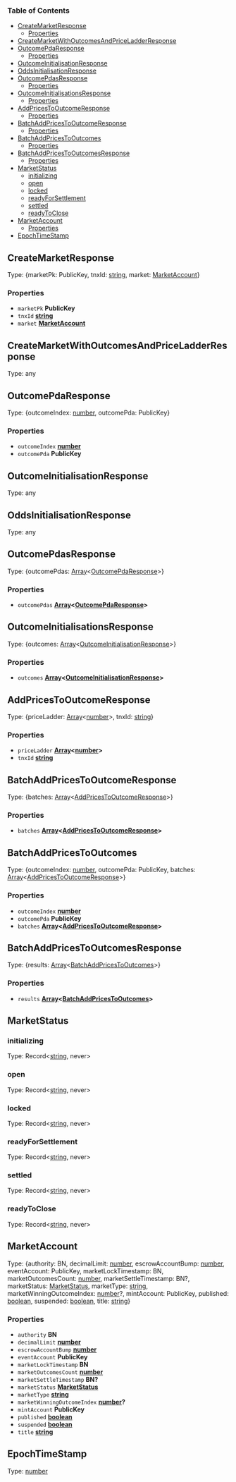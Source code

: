 <!-- Generated by documentation.js. Update this documentation by updating the source code. -->

### Table of Contents

*   [CreateMarketResponse][1]
    *   [Properties][2]
*   [CreateMarketWithOutcomesAndPriceLadderResponse][3]
*   [OutcomePdaResponse][4]
    *   [Properties][5]
*   [OutcomeInitialisationResponse][6]
*   [OddsInitialisationResponse][7]
*   [OutcomePdasResponse][8]
    *   [Properties][9]
*   [OutcomeInitialisationsResponse][10]
    *   [Properties][11]
*   [AddPricesToOutcomeResponse][12]
    *   [Properties][13]
*   [BatchAddPricesToOutcomeResponse][14]
    *   [Properties][15]
*   [BatchAddPricesToOutcomes][16]
    *   [Properties][17]
*   [BatchAddPricesToOutcomesResponse][18]
    *   [Properties][19]
*   [MarketStatus][20]
    *   [initializing][21]
    *   [open][22]
    *   [locked][23]
    *   [readyForSettlement][24]
    *   [settled][25]
    *   [readyToClose][26]
*   [MarketAccount][27]
    *   [Properties][28]
*   [EpochTimeStamp][29]

## CreateMarketResponse

Type: {marketPk: PublicKey, tnxId: [string][30], market: [MarketAccount][27]}

### Properties

*   `marketPk` **PublicKey**&#x20;
*   `tnxId` **[string][30]**&#x20;
*   `market` **[MarketAccount][27]**&#x20;

## CreateMarketWithOutcomesAndPriceLadderResponse

Type: any

## OutcomePdaResponse

Type: {outcomeIndex: [number][31], outcomePda: PublicKey}

### Properties

*   `outcomeIndex` **[number][31]**&#x20;
*   `outcomePda` **PublicKey**&#x20;

## OutcomeInitialisationResponse

Type: any

## OddsInitialisationResponse

Type: any

## OutcomePdasResponse

Type: {outcomePdas: [Array][32]<[OutcomePdaResponse][4]>}

### Properties

*   `outcomePdas` **[Array][32]<[OutcomePdaResponse][4]>**&#x20;

## OutcomeInitialisationsResponse

Type: {outcomes: [Array][32]<[OutcomeInitialisationResponse][6]>}

### Properties

*   `outcomes` **[Array][32]<[OutcomeInitialisationResponse][6]>**&#x20;

## AddPricesToOutcomeResponse

Type: {priceLadder: [Array][32]<[number][31]>, tnxId: [string][30]}

### Properties

*   `priceLadder` **[Array][32]<[number][31]>**&#x20;
*   `tnxId` **[string][30]**&#x20;

## BatchAddPricesToOutcomeResponse

Type: {batches: [Array][32]<[AddPricesToOutcomeResponse][12]>}

### Properties

*   `batches` **[Array][32]<[AddPricesToOutcomeResponse][12]>**&#x20;

## BatchAddPricesToOutcomes

Type: {outcomeIndex: [number][31], outcomePda: PublicKey, batches: [Array][32]<[AddPricesToOutcomeResponse][12]>}

### Properties

*   `outcomeIndex` **[number][31]**&#x20;
*   `outcomePda` **PublicKey**&#x20;
*   `batches` **[Array][32]<[AddPricesToOutcomeResponse][12]>**&#x20;

## BatchAddPricesToOutcomesResponse

Type: {results: [Array][32]<[BatchAddPricesToOutcomes][16]>}

### Properties

*   `results` **[Array][32]<[BatchAddPricesToOutcomes][16]>**&#x20;

## MarketStatus

### initializing

Type: Record<[string][30], never>

### open

Type: Record<[string][30], never>

### locked

Type: Record<[string][30], never>

### readyForSettlement

Type: Record<[string][30], never>

### settled

Type: Record<[string][30], never>

### readyToClose

Type: Record<[string][30], never>

## MarketAccount

Type: {authority: BN, decimalLimit: [number][31], escrowAccountBump: [number][31], eventAccount: PublicKey, marketLockTimestamp: BN, marketOutcomesCount: [number][31], marketSettleTimestamp: BN?, marketStatus: [MarketStatus][20], marketType: [string][30], marketWinningOutcomeIndex: [number][31]?, mintAccount: PublicKey, published: [boolean][33], suspended: [boolean][33], title: [string][30]}

### Properties

*   `authority` **BN**&#x20;
*   `decimalLimit` **[number][31]**&#x20;
*   `escrowAccountBump` **[number][31]**&#x20;
*   `eventAccount` **PublicKey**&#x20;
*   `marketLockTimestamp` **BN**&#x20;
*   `marketOutcomesCount` **[number][31]**&#x20;
*   `marketSettleTimestamp` **BN?**&#x20;
*   `marketStatus` **[MarketStatus][20]**&#x20;
*   `marketType` **[string][30]**&#x20;
*   `marketWinningOutcomeIndex` **[number][31]?**&#x20;
*   `mintAccount` **PublicKey**&#x20;
*   `published` **[boolean][33]**&#x20;
*   `suspended` **[boolean][33]**&#x20;
*   `title` **[string][30]**&#x20;

## EpochTimeStamp

Type: [number][31]

[1]: #createmarketresponse

[2]: #properties

[3]: #createmarketwithoutcomesandpriceladderresponse

[4]: #outcomepdaresponse

[5]: #properties-1

[6]: #outcomeinitialisationresponse

[7]: #oddsinitialisationresponse

[8]: #outcomepdasresponse

[9]: #properties-2

[10]: #outcomeinitialisationsresponse

[11]: #properties-3

[12]: #addpricestooutcomeresponse

[13]: #properties-4

[14]: #batchaddpricestooutcomeresponse

[15]: #properties-5

[16]: #batchaddpricestooutcomes

[17]: #properties-6

[18]: #batchaddpricestooutcomesresponse

[19]: #properties-7

[20]: #marketstatus

[21]: #initializing

[22]: #open

[23]: #locked

[24]: #readyforsettlement

[25]: #settled

[26]: #readytoclose

[27]: #marketaccount

[28]: #properties-8

[29]: #epochtimestamp

[30]: https://developer.mozilla.org/docs/Web/JavaScript/Reference/Global_Objects/String

[31]: https://developer.mozilla.org/docs/Web/JavaScript/Reference/Global_Objects/Number

[32]: https://developer.mozilla.org/docs/Web/JavaScript/Reference/Global_Objects/Array

[33]: https://developer.mozilla.org/docs/Web/JavaScript/Reference/Global_Objects/Boolean
